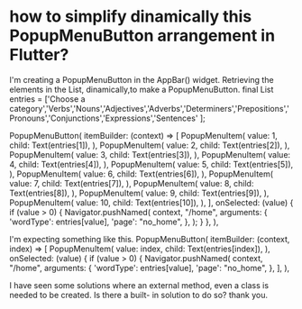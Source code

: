 
# how to simplify dinamically this PopupMenuButton arrangement in Flutter?

I'm creating a PopupMenuButton in the AppBar() widget. Retrieving the elements in the List, dinamically,to make a PopupMenuButton.
      final List<String> entries = <String>['Choose a category','Verbs','Nouns','Adjectives','Adverbs','Determiners','Prepositions','Pronouns','Conjunctions','Expressions','Sentences' ];


 PopupMenuButton(
              itemBuilder: (context) => [
                PopupMenuItem(
                  value: 1,
                  child: Text(entries[1]),
                ),
                PopupMenuItem(
                  value: 2,
                  child: Text(entries[2]),
                ),
                PopupMenuItem(
                  value: 3,
                  child: Text(entries[3]),
                ),
                PopupMenuItem(
                  value: 4,
                  child: Text(entries[4]),
                ),
                PopupMenuItem(
                  value: 5,
                  child: Text(entries[5]),
                ),
                PopupMenuItem(
                  value: 6,
                  child: Text(entries[6]),
                ),
                PopupMenuItem(
                  value: 7,
                  child: Text(entries[7]),
                ),
                PopupMenuItem(
                  value: 8,
                  child: Text(entries[8]),
                ),
                PopupMenuItem(
                  value: 9,
                  child: Text(entries[9]),
                ),
                PopupMenuItem(
                  value: 10,
                  child: Text(entries[10]),
                ),
              ],
              onSelected: (value) {
                if (value > 0) {
                  Navigator.pushNamed(
                    context,
                    "/home",
                    arguments: {
                      'wordType': entries[value],
                      'page': "no_home",
                    },
                  );
                }
              },
            ),

I'm expecting something like this.
PopupMenuButton(
          itemBuilder: (context, index) => [
            PopupMenuItem(
              value: index,
              child: Text(entries[index]),
            ),
       onSelected: (value) {
            if (value > 0) {
              Navigator.pushNamed(
                context,
                "/home",
                arguments: {
                  'wordType': entries[value],
                  'page': "no_home",
                },
                                           ],
             ),

I have seen some solutions where an external method, even a class is needed to be created. Is there a built- in solution to do so?
thank you.

        